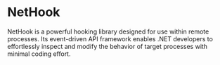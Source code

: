 # NetHook
NetHook is a powerful hooking library designed for use within remote processes. Its event-driven API framework enables .NET developers to effortlessly inspect and modify the behavior of target processes with minimal coding effort.
